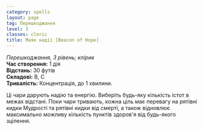 ```yaml
---
category: spells
layout: page
tag: Перешкоджання
level: 3
classes: cleric
title: Маяк надії [Beacon of Hope]
---
```


_Перешкоджання, 3 рівень; клірик_  
**Час створення:** 1 дія   
**Відстань:** 30 футів   
**Складові:** В, С    
**Тривалість:** Концентрація, до 1 хвилини.  

Ці чари дарують надію та енергію. Виберіть будь-яку кількість істот в межах відстані. Поки чари тривають, кожна ціль має перевагу на рятівні кидки Мудрості та рятівні кидки від смерті, а також відновлює максимально можливу кількість пунктів здоров'я від будь-якого зцілення. 

